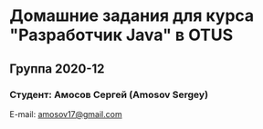 # Домашние задания для курса "Разработчик Java" в OTUS
## Группа 2020-12

### Студент: Амосов Сергей (Amosov Sergey)
E-mail: amosov17@gmail.com
